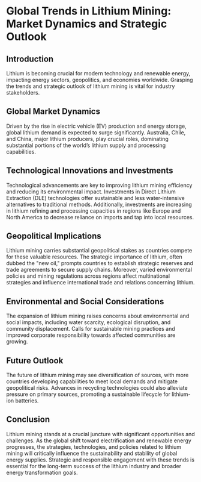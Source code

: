 # Global Trends in Lithium Mining: Market Dynamics and Strategic Outlook

## Introduction

Lithium is becoming crucial for modern technology and renewable energy, impacting energy sectors, geopolitics, and economies worldwide. Grasping the trends and strategic outlook of lithium mining is vital for industry stakeholders.

## Global Market Dynamics

Driven by the rise in electric vehicle (EV) production and energy storage, global lithium demand is expected to surge significantly. Australia, Chile, and China, major lithium producers, play crucial roles, dominating substantial portions of the world’s lithium supply and processing capabilities.

## Technological Innovations and Investments

Technological advancements are key to improving lithium mining efficiency and reducing its environmental impact. Investments in Direct Lithium Extraction (DLE) technologies offer sustainable and less water-intensive alternatives to traditional methods. Additionally, investments are increasing in lithium refining and processing capacities in regions like Europe and North America to decrease reliance on imports and tap into local resources.

## Geopolitical Implications

Lithium mining carries substantial geopolitical stakes as countries compete for these valuable resources. The strategic importance of lithium, often dubbed the "new oil," prompts countries to establish strategic reserves and trade agreements to secure supply chains. Moreover, varied environmental policies and mining regulations across regions affect multinational strategies and influence international trade and relations concerning lithium.

## Environmental and Social Considerations

The expansion of lithium mining raises concerns about environmental and social impacts, including water scarcity, ecological disruption, and community displacement. Calls for sustainable mining practices and improved corporate responsibility towards affected communities are growing.

## Future Outlook

The future of lithium mining may see diversification of sources, with more countries developing capabilities to meet local demands and mitigate geopolitical risks. Advances in recycling technologies could also alleviate pressure on primary sources, promoting a sustainable lifecycle for lithium-ion batteries.

## Conclusion

Lithium mining stands at a crucial juncture with significant opportunities and challenges. As the global shift toward electrification and renewable energy progresses, the strategies, technologies, and policies related to lithium mining will critically influence the sustainability and stability of global energy supplies. Strategic and responsible engagement with these trends is essential for the long-term success of the lithium industry and broader energy transformation goals.
